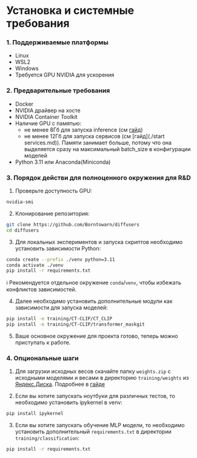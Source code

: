 # Установка и системные требования

### 1. Поддерживаемые платформы
- Linux
- WSL2
- Windows
- Требуется GPU NVIDIA для ускорения

### 2. Предварительные требования
- Docker
- NVIDIA драйвер на хосте
- NVIDIA Container Toolkit
- Наличие GPU с памятью:
    - не менее 8Гб для запуска inference (см [гайд](./inference.md))
    - не менее 12Гб для запуска сервисов (см [гайд](./start services.md)). Памяти занимает больше, потому что она выделяется сразу на максимальный batch_size в конфигурации моделей
- Python 3.11 или Anaconda(Miniconda)

### 3. Порядок действи для полноценного окружения для R&D

1. Проверьте доступность GPU:
```bash
nvidia-smi
```

2. Клонирование репозитория:
```bash
git clone https://github.com/Borntowarn/diffusers
cd diffusers
```

3. Для локальных экспериментов и запуска скриптов необходимо установить зависимости Python:
```bash
conda create --prefix ./venv python=3.11
conda activate ./venv
pip install -r requirements.txt
```

ℹ️ Рекомендуется отдельное окружение `conda`/`venv`, чтобы избежать конфликтов зависимостей.

4. Далее необходимо установить дополнительные модули как зависимости для запуска моделей:
```bash
pip install -e training/CT-CLIP/CT_CLIP
pip install -e training/CT-CLIP/transformer_maskgit
```
5. Ваше основное окружение для проекта готово, теперь можно приступать к работе.

### 4. Опциональные шаги

1. Для загрузки исходных весов скачайте папку `weights.zip` с исходными моделями и весами в директорию `training/weights` из [Яндекс.Диска](https://disk.yandex.ru/d/nq0x0-Ivx93VJw). Подробнее в [гайде](./models.md#3-для-разработки)


2. Если вы хотите запускать ноутбуки для различных тестов, то необходимо установить ipykernel в venv:
```bash
pip install ipykernel
```

3. Если вы хотите запускать обучение MLP модели, то необходимо установить дополнительный `requirements.txt` в директории `training/classification`:
```bash
pip install -r requirements.txt
```